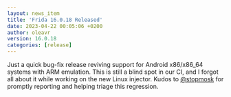 ```yaml
---
layout: news_item
title: 'Frida 16.0.18 Released'
date: 2023-04-22 00:05:06 +0200
author: oleavr
version: 16.0.18
categories: [release]
---
```


Just a quick bug-fix release reviving support for Android x86/x86_64 systems
with ARM emulation. This is still a blind spot in our CI, and I forgot all about
it while working on the new Linux injector. Kudos to [@stopmosk][] for promptly
reporting and helping triage this regression.


[@stopmosk]: https://github.com/stopmosk
